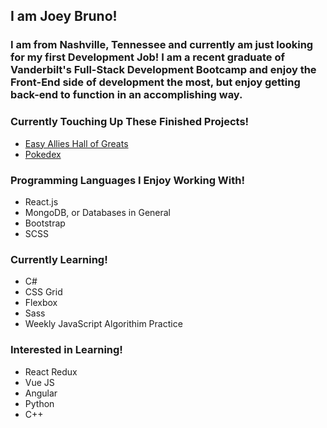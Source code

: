 ## I am Joey Bruno!
### I am from Nashville, Tennessee and currently am just looking for my first Development Job! I am a recent graduate of Vanderbilt's Full-Stack Development Bootcamp and enjoy the Front-End side of development the most, but enjoy getting back-end to function in an accomplishing way.

### Currently Touching Up These Finished Projects!
* [Easy Allies Hall of Greats](https://github.com/brunojoey/ea-hall-of-greats)
* [Pokedex](https://github.com/brunojoey/pokedex-testing)

### Programming Languages I Enjoy Working With!
* React.js
* MongoDB, or Databases in General
* Bootstrap
* SCSS

### Currently Learning!
* C#
* CSS Grid
* Flexbox
* Sass
* Weekly JavaScript Algorithim Practice 

### Interested in Learning!
* React Redux
* Vue JS
* Angular
* Python
* C++

<!--
**brunojoey/brunojoey** is a ✨ _special_ ✨ repository because its `README.md` (this file) appears on your GitHub profile.

Here are some ideas to get you started:

- 🔭 I’m currently working on ...
- 🌱 I’m currently learning ...
- 👯 I’m looking to collaborate on ...
- 🤔 I’m looking for help with ...
- 💬 Ask me about ...
- 📫 How to reach me: ...
- 😄 Pronouns: ...
- ⚡ Fun fact: ...
-->
